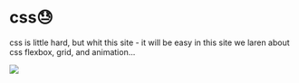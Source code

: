 # css😓
css  is little hard, but whit this site - it will be easy
in this site we laren about css flexbox, grid, and animation...

![](https://media.giphy.com/media/9oIP19hZ9kzKJUmpdU/giphy.gif)
